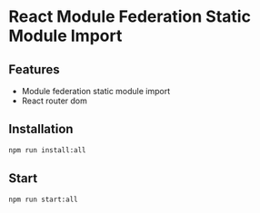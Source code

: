 # React Module Federation Static Module Import

## Features

- Module federation static module import
- React router dom

## Installation

```bash
npm run install:all
```

## Start

```bash
npm run start:all
```
